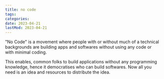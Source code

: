 ```yaml
---
title: no code
tags:
categories:
date: 2023-04-21
lastMod: 2023-04-21
---
```

"No Code" is a movement where people with or without much of a technical backgrounds are building apps and softwares without using any code or with minimal coding.

This enables, common folks to build applications without any programming knowledge, hence it democratises who can build softwares. Now all you need is an idea and resources to distribute the idea.
